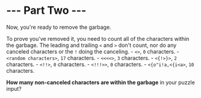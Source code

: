 # --- Part Two ---

Now, you're ready to remove the garbage.

To prove you've removed it, you need to count all of the characters within the garbage.  The leading and trailing `<` and `>` don't count, nor do any canceled characters or the `!` doing the canceling.
    - `<>`, `0` characters.
    - `<random characters>`, `17` characters.
    - `<<<<>`, `3` characters.
    - `<{!>}>`, `2` characters.
    - `<!!>`, `0` characters.
    - `<!!!>>`, `0` characters.
    - `<{o"i!a,<{i<a>`, `10` characters.

**How many non-canceled characters are within the garbage** in your puzzle input?
